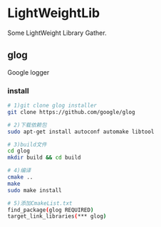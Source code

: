 # LightWeightLib
Some LightWeight Library Gather.

## glog
Google logger

### install
```sh
# 1)git clone glog installer  
git clone https://github.com/google/glog

# 2)下载依赖包  
sudo apt-get install autoconf automake libtool

# 3)build文件
cd glog
mkdir build && cd build

# 4)编译
cmake ..
make
sudo make install 

# 5)添加CmakeList.txt
find_package(glog REQUIRED)  
target_link_libraries(*** glog)
```
